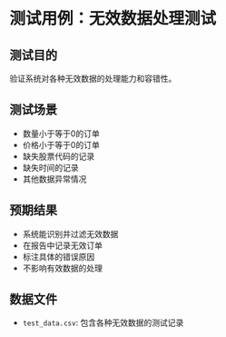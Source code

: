 # 测试用例：无效数据处理测试

## 测试目的
验证系统对各种无效数据的处理能力和容错性。

## 测试场景
- 数量小于等于0的订单
- 价格小于等于0的订单
- 缺失股票代码的记录
- 缺失时间的记录
- 其他数据异常情况

## 预期结果
- 系统能识别并过滤无效数据
- 在报告中记录无效订单
- 标注具体的错误原因
- 不影响有效数据的处理

## 数据文件
- `test_data.csv`: 包含各种无效数据的测试记录